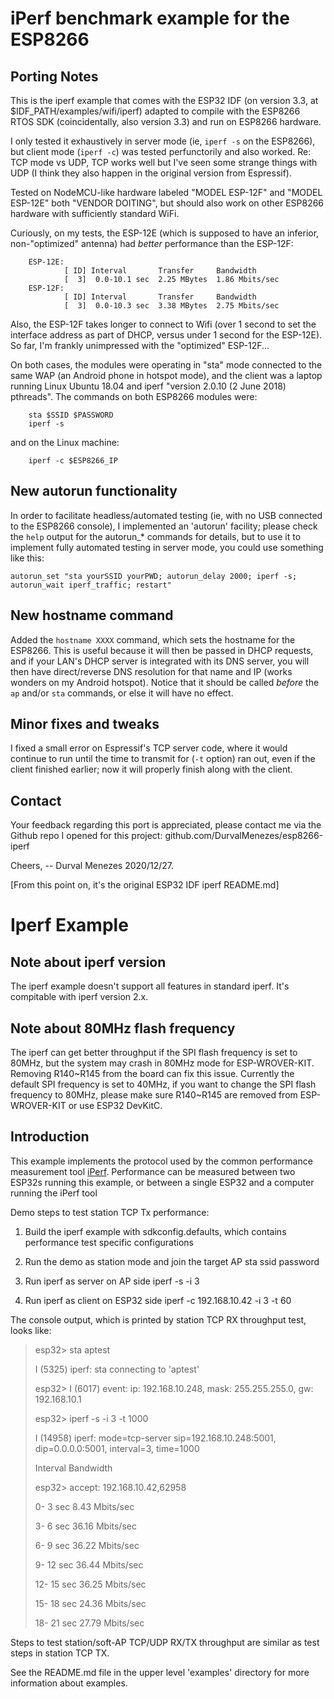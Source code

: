 # iPerf benchmark example for the ESP8266 
## Porting Notes

This is the iperf example that comes with the ESP32 IDF (on version 3.3, at $IDF_PATH/examples/wifi/iperf)
adapted to compile with the ESP8266 RTOS SDK (coincidentally, also version 3.3) and run on ESP8266 hardware.

I only tested it exhaustively in server mode (ie, `iperf -s` on the ESP8266), but client mode (`iperf -c`) was tested perfunctorily and also worked.
Re: TCP mode vs UDP, TCP works well but I've seen some strange things with UDP (I think they also happen in the original version from Espressif).

Tested on NodeMCU-like hardware labeled "MODEL ESP-12F" and "MODEL ESP-12E" both "VENDOR DOITING", but should
also work on other ESP8266 hardware with sufficiently standard WiFi.

Curiously, on my tests, the ESP-12E (which is supposed to have an inferior, non-"optimized" antenna) had *better*
performance than the ESP-12F:

        ESP-12E:
                [ ID] Interval       Transfer     Bandwidth
                [  3]  0.0-10.1 sec  2.25 MBytes  1.86 Mbits/sec
        ESP-12F:
                [ ID] Interval       Transfer     Bandwidth
                [  3]  0.0-10.3 sec  3.38 MBytes  2.75 Mbits/sec

Also, the ESP-12F takes longer to connect to Wifi (over 1 second to set the interface address as part of DHCP, versus under 1 second for the ESP-12E).
So far, I'm frankly unimpressed with the "optimized" ESP-12F...

On both cases, the modules were operating in "sta" mode connected to the same WAP (an Android phone in hotspot mode),
and the client was a laptop running Linux Ubuntu 18.04 and iperf "version 2.0.10 (2 June 2018) pthreads".
The commands on both ESP8266 modules were:

        sta $SSID $PASSWORD
        iperf -s

and on the Linux machine:

        iperf -c $ESP8266_IP

## New autorun functionality
In order to facilitate headless/automated testing (ie, with no USB connected to the ESP8266 console), I implemented an 'autorun' facility; 
please check the `help` output for the autorun_* commands for details, but to use it to implement fully automated testing in server mode, you could use something like this:

	autorun_set "sta yourSSID yourPWD; autorun_delay 2000; iperf -s; autorun_wait iperf_traffic; restart"

## New hostname command
Added the `hostname XXXX` command, which sets the hostname for the ESP8266. This is useful because it will then be passed in DHCP requests, and if your LAN's DHCP server is 
integrated with its DNS server, you will then have direct/reverse DNS resolution for that name and IP (works wonders on my Android hotspot). Notice that it should be called
*before* the `ap` and/or `sta` commands, or else it will have no effect.

## Minor fixes and tweaks
I fixed a small error on Espressif's TCP server code, where it would continue to run until the time to transmit for (`-t` option) ran out, even if the client finished earlier;
now it will properly finish along with the client.

## Contact
Your feedback regarding this port is appreciated, please contact me via the Github repo I opened for this project: github.com/DurvalMenezes/esp8266-iperf

Cheers,
-- Durval Menezes 2020/12/27.

[From this point on, it's the original ESP32 IDF iperf README.md]

# Iperf Example

## Note about iperf version
The iperf example doesn't support all features in standard iperf. It's compitable with iperf version 2.x.

## Note about 80MHz flash frequency
The iperf can get better throughput if the SPI flash frequency is set to 80MHz, but the system may crash in 80MHz mode for ESP-WROVER-KIT. 
Removing R140~R145 from the board can fix this issue. Currently the default SPI frequency is set to 40MHz, if you want to change the SPI flash 
frequency to 80MHz, please make sure R140~R145 are removed from ESP-WROVER-KIT or use ESP32 DevKitC.

## Introduction
This example implements the protocol used by the common performance measurement tool [iPerf](https://iperf.fr/). 
Performance can be measured between two ESP32s running this example, or between a single ESP32 and a computer running the iPerf tool

Demo steps to test station TCP Tx performance: 

1. Build the iperf example with sdkconfig.defaults, which contains performance test specific configurations

2. Run the demo as station mode and join the target AP
   sta ssid password

3. Run iperf as server on AP side
   iperf -s -i 3

4. Run iperf as client on ESP32 side
   iperf -c 192.168.10.42 -i 3 -t 60

The console output, which is printed by station TCP RX throughput test, looks like:

>esp32> sta aptest
>
>I (5325) iperf: sta connecting to 'aptest'
>
>esp32> I (6017) event: ip: 192.168.10.248, mask: 255.255.255.0, gw: 192.168.10.1
>
>esp32> iperf -s -i 3 -t 1000
>
>I (14958) iperf: mode=tcp-server sip=192.168.10.248:5001, dip=0.0.0.0:5001, interval=3, time=1000
>
>Interval Bandwidth
>
>esp32> accept: 192.168.10.42,62958
>
>0-   3 sec       8.43 Mbits/sec
>
>3-   6 sec       36.16 Mbits/sec
>
>6-   9 sec       36.22 Mbits/sec
>
>9-  12 sec       36.44 Mbits/sec
>
>12-  15 sec       36.25 Mbits/sec
>
>15-  18 sec       24.36 Mbits/sec
>
>18-  21 sec       27.79 Mbits/sec


Steps to test station/soft-AP TCP/UDP RX/TX throughput are similar as test steps in station TCP TX.

See the README.md file in the upper level 'examples' directory for more information about examples.
